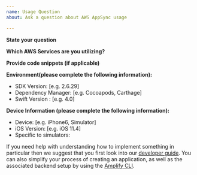 ```yaml
---
name: Usage Question
about: Ask a question about AWS AppSync usage

---
```


**State your question**

**Which AWS Services are you utilizing?**

**Provide code snippets (if applicable)**

**Environment(please complete the following information):**
 - SDK Version: [e.g. 2.6.29]
 - Dependency Manager: [e.g. Cocoapods, Carthage]
 - Swift Version : [e.g. 4.0]

**Device Information (please complete the following information):**
 - Device: [e.g. iPhone6, Simulator]
 - iOS Version: [e.g. iOS 11.4]
 - Specific to simulators:

If you need help with understanding how to implement something in particular then we suggest that you first look into our [developer guide](https://docs.aws.amazon.com/aws-mobile/latest/developerguide/aws-mobile-android-and-iOS.html). You can also simplify your process of creating an application, as well as the associated backend setup by using the [Amplify CLI](https://aws-amplify.github.io/media/get_started). 
